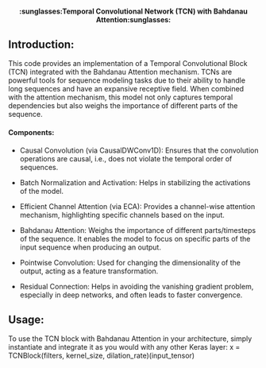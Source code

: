 <h4><center>:sunglasses:Temporal Convolutional Network (TCN) with Bahdanau Attention:sunglasses:</center></h4>

## Introduction:

This code provides an implementation of a Temporal Convolutional Block (TCN) integrated with the Bahdanau Attention mechanism. TCNs are powerful tools for sequence modeling tasks due to their ability to handle long sequences and have an expansive receptive field. When combined with the attention mechanism, this model not only captures temporal dependencies but also weighs the importance of different parts of the sequence.

#### Components:
* Causal Convolution (via CausalDWConv1D):
        Ensures that the convolution operations are causal, i.e., does not violate the temporal order of sequences.

* Batch Normalization and Activation:
        Helps in stabilizing the activations of the model.

* Efficient Channel Attention (via ECA):
        Provides a channel-wise attention mechanism, highlighting specific channels based on the input.

* Bahdanau Attention:
        Weighs the importance of different parts/timesteps of the sequence. It enables the model to focus on specific parts of the input sequence when producing an output.

* Pointwise Convolution:
        Used for changing the dimensionality of the output, acting as a feature transformation.

*  Residual Connection:
        Helps in avoiding the vanishing gradient problem, especially in deep networks, and often leads to faster convergence.

## Usage:

To use the TCN block with Bahdanau Attention in your architecture, simply instantiate and integrate it as you would with any other Keras layer:
x = TCNBlock(filters, kernel_size, dilation_rate)(input_tensor)

